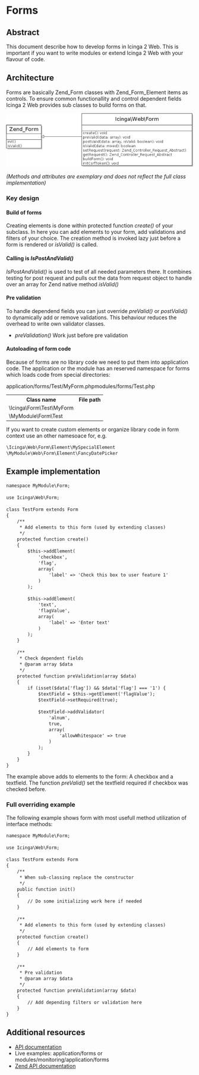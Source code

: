 # Forms

## Abstract

This document describe how to develop forms in Icinga 2 Web. This is important
if you want to write modules or extend Icinga 2 Web with your flavour of code.

## Architecture

Forms are basically Zend_Form classes with Zend_Form_Element items as controls.
To ensure common functionallity and control dependent fields Icinga 2 Web
provides sub classes to build forms on that.

![Basic form design][form1]

*(Methods and attributes are exemplary and does not reflect the full class implementation)*

### Key design

#### Build of forms

Creating elements is done within protected function *create()* of your subclass.
In here you can add elements to your form, add validations and filters of your
choice. The creation method is invoked lazy just before a form is rendered or
*isValid()* is called.

#### Calling is *IsPostAndValid()*

*IsPostAndValid()* is used to test of all needed parameters there. It combines
testing for post request and pulls out the data from request object to handle
over an array for Zend native method *isValid()*

#### Pre validation

To handle dependend fields you can just override *preValid()* or *postValid()*
to dynamically add or remove validations. This behaviour reduces the overhead
to write own validator classes.

* *preValidation()* Work just before pre validation

#### Autoloading of form code

Because of forms are no library code we need to put them into application code.
The application or the module has an reserved namespace for forms which loads
code from special directories:

<p></p>

<table>
    <tr>
        <th>Class name</th>
        <th>File path</tg>
    </tr>
    <tr>
        <td>\Icinga\Form\Test\MyForm</td>
        </td>application/forms/Test/MyForm.php</td>
    </tr>
    <tr>
        <td>\MyModule\Form\Test</td>
        </td>modules/forms/Test.php</td>
    </tr>
</table>

If you want to create custom elements or organize library code in form context
use an other namesoace for, e.g.

```
\Icinga\Web\Form\Element\MySpecialElement
\MyModule\Web\Form\Element\FancyDatePicker
```

## Example implementation


    namespace MyModule\Form;

    use Icinga\Web\Form;

    class TestForm extends Form
    {
        /**
         * Add elements to this form (used by extending classes)
         */
        protected function create()
        {
            $this->addElement(
                'checkbox',
                'flag',
                array(
                    'label' => 'Check this box to user feature 1'
                )
            );

            $this->addElement(
                'text',
                'flagValue',
                array(
                    'label' => 'Enter text'
                )
            );
        }

        /**
         * Check dependent fields
         * @param array $data
         */
        protected function preValidation(array $data)
        {
            if (isset($data['flag']) && $data['flag'] === '1') {
                $textField = $this->getElement('flagValue');
                $textField->setRequired(true);

                $textField->addValidator(
                    'alnum',
                    true,
                    array(
                        'allowWhitespace' => true
                    )
                );
            }
        }
    }

The example above adds to elements to the form: A checkbox and a textfield.
The function *preValid()* set the textfield required if checkbox was
checked before.

### Full overriding example

The following example shows form with most usefull method utilization of
interface methods:

    namespace MyModule\Form;

    use Icinga\Web\Form;

    class TestForm extends Form
    {
        /**
         * When sub-classing replace the constructor
         */
        public function init()
        {
            // Do some initializing work here if needed
        }

        /**
         * Add elements to this form (used by extending classes)
         */
        protected function create()
        {
            // Add elements to form
        }

        /**
         * Pre validation
         * @param array $data
         */
        protected function preValidation(array $data)
        {
            // Add depending filters or validation here
        }
    }

## Additional resources

* [API documentation](http://build.icinga.org/jenkins/view/icinga2-web/job/icinga2web-development/javadoc/?)
* Live examples: application/forms or modules/monitoring/application/forms
* [Zend API documentation](http://framework.zend.com/apidoc/1.10/_Form.html#Zend_Form)


[form1]: res/Form.png